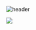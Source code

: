 ![header](https://capsule-render.vercel.app/api?type=Waving&color=auto&height=300&section=header&text=22ema's%20github&fontSize=90)


 <a href="https://development-ima.tistory.com/" target="_blank"><img src="https://img.shields.io/badge/-Devblog-green"/></a>
